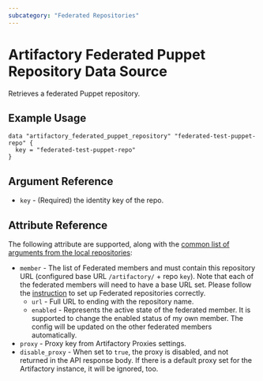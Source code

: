 ```yaml
---
subcategory: "Federated Repositories"
---
```

# Artifactory Federated Puppet Repository Data Source

Retrieves a federated Puppet repository.

## Example Usage

```hcl
data "artifactory_federated_puppet_repository" "federated-test-puppet-repo" {
  key = "federated-test-puppet-repo"
}
```

## Argument Reference

* `key` - (Required) the identity key of the repo.

## Attribute Reference
The following attribute are supported, along with the [common list of arguments from the local repositories](local.md):

* `member` - The list of Federated members and must contain this repository URL (configured base URL
  `/artifactory/` + repo `key`). Note that each of the federated members will need to have a base URL set.
  Please follow the [instruction](https://www.jfrog.com/confluence/display/JFROG/Working+with+Federated+Repositories#WorkingwithFederatedRepositories-SettingUpaFederatedRepository)
  to set up Federated repositories correctly.
  * `url` - Full URL to ending with the repository name.
  * `enabled` - Represents the active state of the federated member. It is supported to change the enabled
    status of my own member. The config will be updated on the other federated members automatically.
* `proxy` - Proxy key from Artifactory Proxies settings.
* `disable_proxy` - When set to `true`, the proxy is disabled, and not returned in the API response body. If there is a default proxy set for the Artifactory instance, it will be ignored, too.

